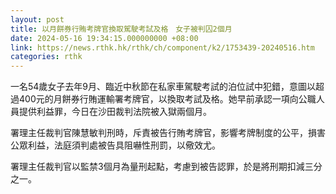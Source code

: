 ```yaml
---
layout: post
title: 以月餅券行賄考牌官換取駕駛考試及格　女子被判囚2個月
date: 2024-05-16 19:34:15.000000000 +08:00
link: https://news.rthk.hk/rthk/ch/component/k2/1753439-20240516.htm
categories: rthk
---
```


一名54歲女子去年9月、臨近中秋節在私家車駕駛考試的泊位試中犯錯，意圖以超過400元的月餅券行賄運輸署考牌官，以換取考試及格。她早前承認一項向公職人員提供利益罪，今日在沙田裁判法院被入獄兩個月。

署理主任裁判官陳慧敏判刑時，斥責被告行賄考牌官，影響考牌制度的公平，損害公眾利益，法庭須判處被告具阻嚇性刑罰，以儆效尤。

署理主任裁判官以監禁3個月為量刑起點，考慮到被告認罪，於是將刑期扣減三分之一。
